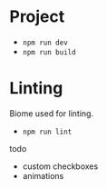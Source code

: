 # Project
- `npm run dev`
- `npm run build`


# Linting
Biome used for linting.
- `npm run lint`

todo
- custom checkboxes
- animations